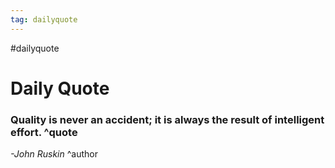 ```yaml
---
tag: dailyquote
---
```


#dailyquote

# Daily Quote

### Quality is never an accident; it is always the result of intelligent effort. ^quote
*-John Ruskin* ^author
